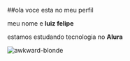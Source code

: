##ola voce esta no meu perfil

meu nome e **luiz felipe**

estamos estudando tecnologia no **Alura**

![awkward-blonde](https://github.com/IFTecLDB13/IFTecLDB13/assets/172287248/c4a69c3f-75d9-4810-beab-755b60d779b6)
